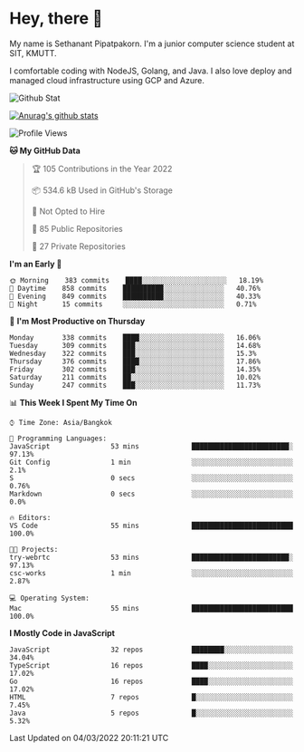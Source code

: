 # Hey, there 🙌
My name is Sethanant Pipatpakorn. I'm a junior computer science student at SIT, KMUTT.

I comfortable coding with NodeJS, Golang, and Java. I also love deploy and managed cloud infrastructure using GCP and Azure.

![Github Stat](https://github-profile-summary-cards.vercel.app/api/cards/profile-details?username=thetkpark&theme=dracula)

[![Anurag's github stats](https://github-readme-stats.vercel.app/api?username=thetkpark&count_private=true&show_icons=true&theme=tokyonight)](https://github.com/anuraghazra/github-readme-stats)

<!--START_SECTION:waka-->
![Profile Views](http://img.shields.io/badge/Profile%20Views-3-blue)

**🐱 My GitHub Data** 

> 🏆 105 Contributions in the Year 2022
 > 
> 📦 534.6 kB Used in GitHub's Storage 
 > 
> 🚫 Not Opted to Hire
 > 
> 📜 85 Public Repositories 
 > 
> 🔑 27 Private Repositories  
 > 
**I'm an Early 🐤** 

```text
🌞 Morning    383 commits    ████░░░░░░░░░░░░░░░░░░░░░   18.19% 
🌆 Daytime    858 commits    ██████████░░░░░░░░░░░░░░░   40.76% 
🌃 Evening    849 commits    ██████████░░░░░░░░░░░░░░░   40.33% 
🌙 Night      15 commits     ░░░░░░░░░░░░░░░░░░░░░░░░░   0.71%

```
📅 **I'm Most Productive on Thursday** 

```text
Monday       338 commits    ████░░░░░░░░░░░░░░░░░░░░░   16.06% 
Tuesday      309 commits    ███░░░░░░░░░░░░░░░░░░░░░░   14.68% 
Wednesday    322 commits    ███░░░░░░░░░░░░░░░░░░░░░░   15.3% 
Thursday     376 commits    ████░░░░░░░░░░░░░░░░░░░░░   17.86% 
Friday       302 commits    ███░░░░░░░░░░░░░░░░░░░░░░   14.35% 
Saturday     211 commits    ██░░░░░░░░░░░░░░░░░░░░░░░   10.02% 
Sunday       247 commits    ███░░░░░░░░░░░░░░░░░░░░░░   11.73%

```


📊 **This Week I Spent My Time On** 

```text
⌚︎ Time Zone: Asia/Bangkok

💬 Programming Languages: 
JavaScript               53 mins             ████████████████████████░   97.13% 
Git Config               1 min               ░░░░░░░░░░░░░░░░░░░░░░░░░   2.1% 
S                        0 secs              ░░░░░░░░░░░░░░░░░░░░░░░░░   0.76% 
Markdown                 0 secs              ░░░░░░░░░░░░░░░░░░░░░░░░░   0.0%

🔥 Editors: 
VS Code                  55 mins             █████████████████████████   100.0%

🐱‍💻 Projects: 
try-webrtc               53 mins             ████████████████████████░   97.13% 
csc-works                1 min               ░░░░░░░░░░░░░░░░░░░░░░░░░   2.87%

💻 Operating System: 
Mac                      55 mins             █████████████████████████   100.0%

```

**I Mostly Code in JavaScript** 

```text
JavaScript               32 repos            ████████░░░░░░░░░░░░░░░░░   34.04% 
TypeScript               16 repos            ████░░░░░░░░░░░░░░░░░░░░░   17.02% 
Go                       16 repos            ████░░░░░░░░░░░░░░░░░░░░░   17.02% 
HTML                     7 repos             █░░░░░░░░░░░░░░░░░░░░░░░░   7.45% 
Java                     5 repos             █░░░░░░░░░░░░░░░░░░░░░░░░   5.32%

```



 Last Updated on 04/03/2022 20:11:21 UTC
<!--END_SECTION:waka-->
